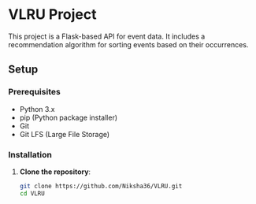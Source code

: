 # VLRU Project

This project is a Flask-based API for event data. It includes a recommendation algorithm for sorting events based on their occurrences.

## Setup

### Prerequisites

- Python 3.x
- pip (Python package installer)
- Git
- Git LFS (Large File Storage)

### Installation

1. **Clone the repository**:
   ```sh
   git clone https://github.com/Niksha36/VLRU.git
   cd VLRU
